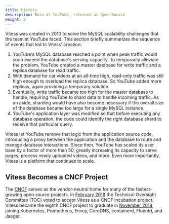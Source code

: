 ```yaml
---
title: History
description: Born at YouTube, released as Open Source
weight: 5
---
```


Vitess was created in 2010 to solve the MySQL scalability challenges that the team at YouTube faced. This section briefly summarizes the sequence of events that led to Vitess' creation:

1. YouTube's MySQL database reached a point when peak traffic would soon exceed the database's serving capacity. To temporarily alleviate the problem, YouTube created a master database for write traffic and a replica database for read traffic.
2. With demand for cat videos at an all-time high, read-only traffic was still high enough to overload the replica database. So YouTube added more replicas, again providing a temporary solution.
3. Eventually, write traffic became too high for the master database to handle, requiring YouTube to shard data to handle incoming traffic. As an aside, sharding would have also become necessary if the overall size of the database became too large for a single MySQL instance.
4. YouTube's application layer was modified so that before executing any database operation, the code could identify the right database shard to receive that particular query.

Vitess let YouTube remove that logic from the application source code, introducing a proxy between the application and the database to route and manage database interactions. Since then, YouTube has scaled its user base by a factor of more than 50, greatly increasing its capacity to serve pages, process newly uploaded videos, and more. Even more importantly, Vitess is a platform that continues to scale.

## Vitess Becomes a CNCF Project

The [CNCF](https://www.cncf.io) serves as the vendor-neutral home for many of the fastest-growing open source projects. In [February 2018](https://www.cncf.io/blog/2018/02/05/cncf-host-vitess/) the Technical Oversight Committee (TOC) voted to accept Vitess as a CNCF incubation project. Vitess became the eighth CNCF project to graduate in [November 2019](https://www.cncf.io/announcement/2019/11/05/cloud-native-computing-foundation-announces-vitess-graduation/), joining Kubernetes, Prometheus, Envoy, CoreDNS, containerd, Fluentd, and Jaeger.


